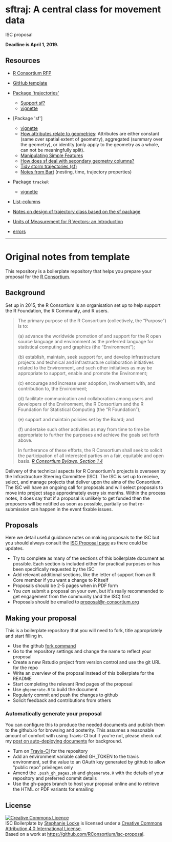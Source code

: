 # sftraj: A central class for movement data
<!-- [![Build Status](https://travis-ci.org/stephlocke/isc-proposal.svg?branch=master)](https://travis-ci.org/stephlocke/isc-proposal) -->

ISC proposal

**Deadline is April 1, 2019.**


## Resources

  * [R Consortium
    RFP](https://www.r-consortium.org/projects/call-for-proposals)
  * [GitHub template](https://github.com/RConsortium/isc-proposal)

  * [Package
    'trajectories'](https://cran.r-project.org/package=trajectories)
    - [Support sf?](https://github.com/edzer/trajectories/issues/22)
    - [vignette](https://cran.r-project.org/web/packages/trajectories/vignettes/article.pdf)
  * [Package 'sf']
    - [vignette](https://r-spatial.github.io/sf/articles/sf1.html)
    - [How attributes relate to
    geometries](https://r-spatial.github.io/sf/articles/sf1.html#how-attributes-relate-to-geometries):
    Attributes are either constant (same over spatial extent of
    geometry), aggregated (summary over the geometry), or identity
    (only apply to the geometry as a whole, can not be meaningfully
    split).
    - [Manipulating Simple
      Features](https://r-spatial.github.io/sf/articles/sf4.html)
    - [How does sf deal with secondary geometry
      columns?](https://r-spatial.github.io/sf/articles/sf6.html#how-does-sf-deal-with-secondary-geometry-columns)
    - [Tidy storm trajectories
      (sf)](https://www.r-spatial.org/r/2017/08/28/nest.html)
    - [Notes from Bart](https://github.com/bart1/sfTraj/) (nesting,
      time, trajectory properties)
  * Package `trackeR`
    - [vignette](https://cran.r-project.org/web/packages/trackeR/vignettes/trackeR.pdf)
  *
    [List-columns](https://r4ds.had.co.nz/many-models.html#list-columns-1)
  * [Notes on design of trajectory class based on the sf
    package](https://github.com/bart1/sfTraj/blob/master/notes.md)
  * [Units of Measurement for R Vectors: an
    Introduction](https://cran.r-project.org/web/packages/units/vignettes/units.html)
  * [errors](https://www.enchufa2.es/archives/errors-0-0-1.html)





---

# Original notes from template

This repository is a boilerplate repository that helps you prepare your proposal for the [R Consortium](https://www.r-consortium.org).

## Background 
Set up in 2015, the R Consortium is an organisation set up to help support the R Foundation, the R Community, and R users.

> The primary purpose of the R Consortium (collectively, the “Purpose”) is to: 
>
>(a) advance the worldwide promotion of and support for the R open source language and environment as the preferred language for statistical computing and graphics (the “Environment”);
>
>(b) establish, maintain, seek support for, and develop infrastructure projects and technical and infrastructure collaboration initiatives related to the Environment, and such other initiatives as may be appropriate to support, enable and promote the Environment; 
>
>(c) encourage and increase user adoption, involvement with, and contribution to, the Environment; 
>
>(d) facilitate communication and collaboration among users and developers of the Environment, the R Consortium and the R Foundation for Statistical Computing (the “R Foundation”); 
>
>(e) support and maintain policies set by the Board; and 
>
>(f) undertake such other activities as may from time to time be appropriate to further the purposes and achieve the goals set forth above.  
>
>In furtherance of these efforts, the R Consortium shall seek to solicit the participation of all interested parties on a fair, equitable and open basis.
> *[R Consortium Bylaws, Section 1.4](https://www.r-consortium.org/about/governance/bylaws)*

Delivery of the technical aspects for R Consortium's projects is overseen by the Infrastructure Steering Committee (ISC). The ISC is set up to receive, select, and manage projects that deliver upon the aims of the Consortium. The ISC will have an ongoing call for proposals and will select proposals to move into project stage approximately every six months. Within the process notes, it does say that if a proposal is unlikely to get funded then the proposers will be notified as soon as possible, partially so that re-submission can happen in the event fixable issues.

## Proposals
Here we detail useful guidance notes on making proposals to the ISC but you should always consult the [ISC Proposal page](https://www.r-consortium.org/about/isc/proposals) as there could be updates.

- Try to complete as many of the sections of this boilerplate document as possible. Each section is included either for practical purposes or has been specifically requested by the ISC
- Add relevant additional sections, like the letter of support from an R Core member if you want a change to R itself
- Proposals should be 2-5 pages when in PDF form
- You *can* submit a proposal on your own, but it's really recommended to get engagement from the community (and the ISC) first
- Proposals should be emailed to [proposal@r-consortium.org](proposal@r-consortium.org)

## Making your proposal
This is a boilerplate repository that you will need to fork, title appropriately and start filling in.

- Use the github [fork command](https://github.com/stephlocke/isc-proposal#fork-destination-box)
- Go to the repository settings and change the name to reflect your proposal
- Create a new Rstudio project from version control and use the git URL for the repo
- Write an overview of the proposal instead of this boilerplate for the README
- Start completing the relevant Rmd pages of the proposal
- Use `ghgenerate.R` to build the document
- Regularly commit and push the changes to github
- Solicit feedback and contributions from others

### Automatically generate your proposal
You can configure this to produce the needed documents and publish them to the github.io for browsing and posterity. This assumes a reasonable amount of comfort with using Travis-CI but if you're not, please check out my [post on auto-deploying documents](http://itsalocke.com/automated-documentation-hosting-on-github-via-travis-ci/) for background.

- Turn on [Travis-CI](https://travis-ci.org) for the repository
- Add an environment variable called GH_TOKEN to the travis environment, set the value to an OAuth key generated by github to allow "public repo" privileges only
- Amend the `.push_gh_pages.sh` and `ghgenerate.R` with the details of your repository and preferred commit details
- Use the gh-pages branch to host your proposal online and to retrieve the HTML or PDF variants for emailing


## License
<a rel="license" href="http://creativecommons.org/licenses/by/4.0/"><img alt="Creative Commons Licence" style="border-width:0" src="https://i.creativecommons.org/l/by/4.0/88x31.png" /></a><br /><span xmlns:dct="http://purl.org/dc/terms/" property="dct:title">ISC Boilerplate</span> by <a xmlns:cc="http://creativecommons.org/ns#" href="https://github.com/stephlocke" property="cc:attributionName" rel="cc:attributionURL">Stephanie Locke</a> is licensed under a <a rel="license" href="http://creativecommons.org/licenses/by/4.0/">Creative Commons Attribution 4.0 International License</a>.<br />Based on a work at <a xmlns:dct="http://purl.org/dc/terms/" href="https://github.com/RConsortium/isc-proposal" rel="dct:source">https://github.com/RConsortium/isc-proposal</a>.
